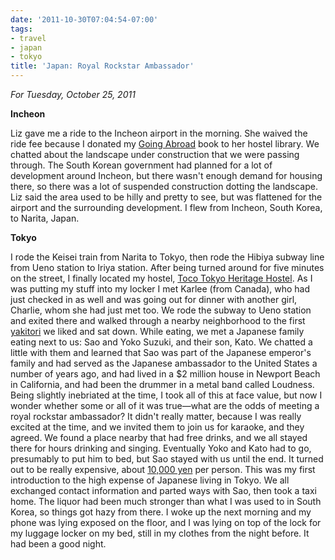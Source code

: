 ```yaml
---
date: '2011-10-30T07:04:54-07:00'
tags:
- travel
- japan
- tokyo
title: 'Japan: Royal Rockstar Ambassador'
---
```


*For Tuesday, October 25, 2011*

**Incheon**

Liz gave me a ride to the Incheon airport in the morning. She waived the ride fee because I donated my [Going Abroad](https://www.amazon.com/Going-Abroad-Bathroom-Survival-Guide/dp/1892147033/ref=sr_1_1?ie=UTF8&qid;=1319981866&sr;=8-1) book to her hostel library. We chatted about the landscape under construction that we were passing through. The South Korean government had planned for a lot of development around Incheon, but there wasn't enough demand for housing there, so there was a lot of suspended construction dotting the landscape. Liz said the area used to be hilly and pretty to see, but was flattened for the airport and the surrounding development. I flew from Incheon, South Korea, to Narita, Japan.

**Tokyo**

I rode the Keisei train from Narita to Tokyo, then rode the Hibiya subway line from Ueno station to Iriya station. After being turned around for five minutes on the street, I finally located my hostel, [Toco Tokyo Heritage Hostel](https://www.hostelworld.com/hosteldetails.php/Toco-Tokyo-Heritage-Hostel/Tokyo/46418). As I was putting my stuff into my locker I met Karlee (from Canada), who had just checked in as well and was going out for dinner with another girl, Charlie, whom she had just met too. We rode the subway to Ueno station and exited there and walked through a nearby neighborhood to the first [yakitori](https://en.wikipedia.org/wiki/Yakitori) we liked and sat down. While eating, we met a Japanese family eating next to us: Sao and Yoko Suzuki, and their son, Kato. We chatted a little with them and learned that Sao was part of the Japanese emperor's family and had served as the Japanese ambassador to the United States a number of years ago, and had lived in a $2 million house in Newport Beach in California, and had been the drummer in a metal band called Loudness. Being slightly inebriated at the time, I took all of this at face value, but now I wonder whether some or all of it was true&mdash;what are the odds of meeting a royal rockstar ambassador? It didn't really matter, because I was really excited at the time, and we invited them to join us for karaoke, and they agreed. We found a place nearby that had free drinks, and we all stayed there for hours drinking and singing. Eventually Yoko and Kato had to go, presumably to put him to bed, but Sao stayed with us until the end. It turned out to be really expensive, about [10,000 yen](https://www.google.com/search?q=10000+yen+in+usd) per person. This was my first introduction to the high expense of Japanese living in Tokyo. We all exchanged contact information and parted ways with Sao, then took a taxi home. The liquor had been much stronger than what I was used to in South Korea, so things got hazy from there. I woke up the next morning and my phone was lying exposed on the floor, and I was lying on top of the lock for my luggage locker on my bed, still in my clothes from the night before. It had been a good night.
